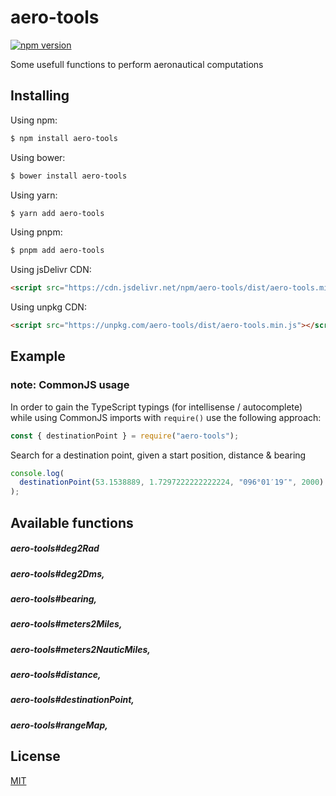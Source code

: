 # aero-tools

[![npm version](https://img.shields.io/npm/v/aero-tools.svg?style=flat-square)](https://www.npmjs.org/package/aero-tools)

Some usefull functions to perform aeronautical computations

## Installing

Using npm:

```bash
$ npm install aero-tools
```

Using bower:

```bash
$ bower install aero-tools
```

Using yarn:

```bash
$ yarn add aero-tools
```

Using pnpm:

```bash
$ pnpm add aero-tools
```

Using jsDelivr CDN:

```html
<script src="https://cdn.jsdelivr.net/npm/aero-tools/dist/aero-tools.min.js"></script>
```

Using unpkg CDN:

```html
<script src="https://unpkg.com/aero-tools/dist/aero-tools.min.js"></script>
```

## Example

### note: CommonJS usage

In order to gain the TypeScript typings (for intellisense / autocomplete) while using CommonJS imports with `require()` use the following approach:

```js
const { destinationPoint } = require("aero-tools");
```

Search for a destination point, given a start position, distance & bearing

```js
console.log(
  destinationPoint(53.1538889, 1.7297222222222224, "096°01′19″", 2000)
);
```

## Available functions

##### aero-tools#deg2Rad

##### aero-tools#deg2Dms,

##### aero-tools#bearing,

##### aero-tools#meters2Miles,

##### aero-tools#meters2NauticMiles,

##### aero-tools#distance,

##### aero-tools#destinationPoint,

##### aero-tools#rangeMap,

## License

[MIT](LICENSE)

